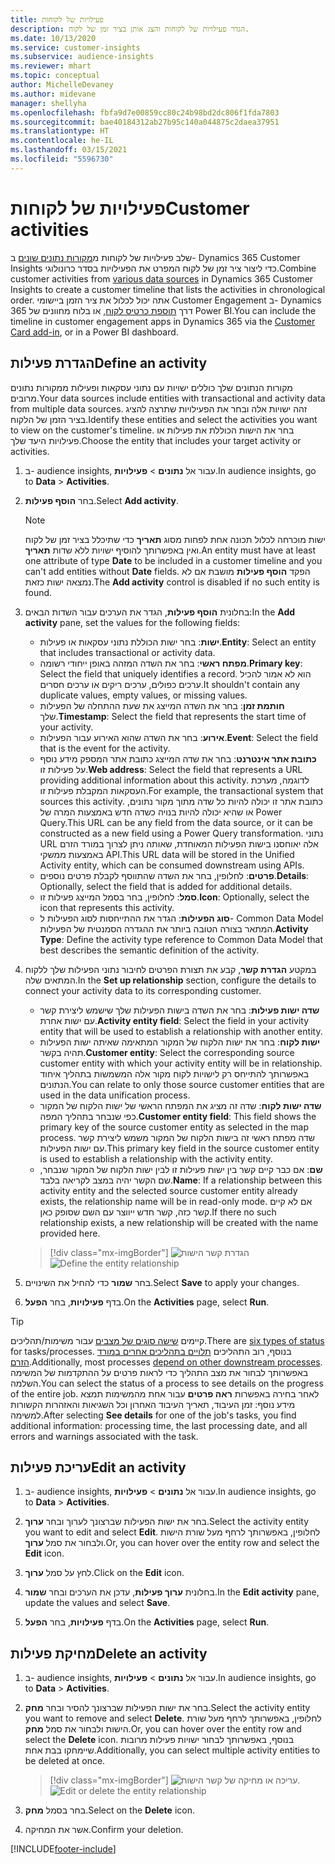 ```yaml
---
title: פעילויות של לקוחות
description: הגדר פעילויות של לקוחות והצג אותן בציר זמן של לקוח.
ms.date: 10/13/2020
ms.service: customer-insights
ms.subservice: audience-insights
ms.reviewer: mhart
ms.topic: conceptual
author: MichelleDevaney
ms.author: midevane
manager: shellyha
ms.openlocfilehash: fbfa9d7e00859cc80c24b98bd2dc806f1fda7803
ms.sourcegitcommit: bae40184312ab27b95c140a044875c2daea37951
ms.translationtype: HT
ms.contentlocale: he-IL
ms.lasthandoff: 03/15/2021
ms.locfileid: "5596730"
---
```

# <a name="customer-activities"></a><span data-ttu-id="a6938-103">פעילויות של לקוחות</span><span class="sxs-lookup"><span data-stu-id="a6938-103">Customer activities</span></span>

<span data-ttu-id="a6938-104">שלב פעילויות של לקוחות מ[מקורות נתונים שונים](data-sources.md) ב- Dynamics 365 Customer Insights כדי ליצור ציר זמן של לקוח המפרט את הפעילויות בסדר כרונולוגי.</span><span class="sxs-lookup"><span data-stu-id="a6938-104">Combine customer activities from [various data sources](data-sources.md) in Dynamics 365 Customer Insights to create a customer timeline that lists the activities in chronological order.</span></span> <span data-ttu-id="a6938-105">אתה יכול לכלול את ציר הזמן ביישומי Customer Engagement ב- Dynamics 365 דרך [תוספת כרטיס לקוח](customer-card-add-in.md), או בלוח מחוונים של Power BI.</span><span class="sxs-lookup"><span data-stu-id="a6938-105">You can include the timeline in customer engagement apps in Dynamics 365 via the [Customer Card add-in](customer-card-add-in.md), or in a Power BI dashboard.</span></span>

## <a name="define-an-activity"></a><span data-ttu-id="a6938-106">הגדרת פעילות</span><span class="sxs-lookup"><span data-stu-id="a6938-106">Define an activity</span></span>

<span data-ttu-id="a6938-107">מקורות הנתונים שלך כוללים ישויות עם נתוני עסקאות ופעילות ממקורות נתונים מרובים.</span><span class="sxs-lookup"><span data-stu-id="a6938-107">Your data sources include entities with transactional and activity data from multiple data sources.</span></span> <span data-ttu-id="a6938-108">זהה ישויות אלה ובחר את הפעילויות שתרצה להציג בציר הזמן של הלקוח.</span><span class="sxs-lookup"><span data-stu-id="a6938-108">Identify these entities and select the activities you want to view on the customer's timeline.</span></span> <span data-ttu-id="a6938-109">בחר את הישות הכוללת את פעילות או פעילויות היעד שלך.</span><span class="sxs-lookup"><span data-stu-id="a6938-109">Choose the entity that includes your target activity or activities.</span></span>

1. <span data-ttu-id="a6938-110">ב- audience insights, עבור אל **נתונים** > **פעילויות**.</span><span class="sxs-lookup"><span data-stu-id="a6938-110">In audience insights, go to **Data** > **Activities**.</span></span>

1. <span data-ttu-id="a6938-111">בחר **הוסף פעילות**.</span><span class="sxs-lookup"><span data-stu-id="a6938-111">Select **Add activity**.</span></span>

   > [!NOTE]
   > <span data-ttu-id="a6938-112">ישות מוכרחה לכלול תכונה אחת לפחות מסוג **תאריך** כדי שתיכלל בציר זמן של לקוח ואין באפשרותך להוסיף ישויות ללא שדות **תאריך**.</span><span class="sxs-lookup"><span data-stu-id="a6938-112">An entity must have at least one attribute of type **Date** to be included in a customer timeline and you can't add entities without **Date** fields.</span></span> <span data-ttu-id="a6938-113">הפקד **הוסף פעילות** מושבת אם לא נמצאה ישות כזאת.</span><span class="sxs-lookup"><span data-stu-id="a6938-113">The **Add activity** control is disabled if no such entity is found.</span></span>

1. <span data-ttu-id="a6938-114">בחלונית **הוסף פעילות**, הגדר את הערכים עבור השדות הבאים:</span><span class="sxs-lookup"><span data-stu-id="a6938-114">In the **Add activity** pane, set the values for the following fields:</span></span>

   - <span data-ttu-id="a6938-115">**ישות**: בחר ישות הכוללת נתוני עסקאות או פעילות.</span><span class="sxs-lookup"><span data-stu-id="a6938-115">**Entity**: Select an entity that includes transactional or activity data.</span></span>
   - <span data-ttu-id="a6938-116">**מפתח ראשי**: בחר את השדה המזהה באופן ייחודי רשומה.</span><span class="sxs-lookup"><span data-stu-id="a6938-116">**Primary key**: Select the field that uniquely identifies a record.</span></span> <span data-ttu-id="a6938-117">הוא לא אמור להכיל ערכים כפולים, ערכים ריקים או ערכים חסרים.</span><span class="sxs-lookup"><span data-stu-id="a6938-117">It shouldn't contain any duplicate values, empty values, or missing values.</span></span>
   - <span data-ttu-id="a6938-118">**חותמת זמן**: בחר את השדה המייצג את שעת ההתחלה של הפעילות שלך.</span><span class="sxs-lookup"><span data-stu-id="a6938-118">**Timestamp**: Select the field that represents the start time of your activity.</span></span>
   - <span data-ttu-id="a6938-119">**אירוע**: בחר את השדה שהוא האירוע עבור הפעילות.</span><span class="sxs-lookup"><span data-stu-id="a6938-119">**Event**: Select the field that is the event for the activity.</span></span>
   - <span data-ttu-id="a6938-120">**כתובת אתר אינטרנט**: בחר את שדה המייצג כתובת אתר המספק מידע נוסף על פעילות זו.</span><span class="sxs-lookup"><span data-stu-id="a6938-120">**Web address**: Select the field that represents a URL providing additional information about this activity.</span></span> <span data-ttu-id="a6938-121">לדוגמה, מערכת העסקאות המקבלת פעילות זו.</span><span class="sxs-lookup"><span data-stu-id="a6938-121">For example, the transactional system that sources this activity.</span></span> <span data-ttu-id="a6938-122">כתובת אתר זו יכולה להיות כל שדה מתוך מקור נתונים, או שהיא יכולה להיות בנויה כשדה חדש באמצעות המרה‬ של Power Query.</span><span class="sxs-lookup"><span data-stu-id="a6938-122">This URL can be any field from the data source, or it can be constructed as a new field using a Power Query transformation.</span></span> <span data-ttu-id="a6938-123">נתוני URL אלה יאוחסנו בישות הפעילות המאוחדת, שאותה ניתן לצרוך במורד הזרם באמצעות ממשקי API.</span><span class="sxs-lookup"><span data-stu-id="a6938-123">This URL data will be stored in the Unified Activity entity, which can be consumed downstream using APIs.</span></span>
   - <span data-ttu-id="a6938-124">**פרטים**: לחלופין, בחר את השדה שהתווסף לקבלת פרטים נוספים.</span><span class="sxs-lookup"><span data-stu-id="a6938-124">**Details**: Optionally, select the field that is added for additional details.</span></span>
   - <span data-ttu-id="a6938-125">**סמל**: לחלופין, בחר בסמל המייצג פעילות זו.</span><span class="sxs-lookup"><span data-stu-id="a6938-125">**Icon**: Optionally, select the icon that represents this activity.</span></span>
   - <span data-ttu-id="a6938-126">**סוג הפעילות**: הגדר את ההתייחסות לסוג הפעילות ל- Common Data Model המתאר בצורה הטובה ביותר את ההגדרה הסמנטית של הפעילות.</span><span class="sxs-lookup"><span data-stu-id="a6938-126">**Activity Type**: Define the activity type reference to Common Data Model that best describes the semantic definition of the activity.</span></span>

1. <span data-ttu-id="a6938-127">במקטע **הגדרת קשר**, קבע את תצורת הפרטים לחיבור נתוני הפעילות שלך ללקוח המתאים שלה.</span><span class="sxs-lookup"><span data-stu-id="a6938-127">In the **Set up relationship** section, configure the details to connect your activity data to its corresponding customer.</span></span>

    - <span data-ttu-id="a6938-128">**שדה ישות פעילות**: בחר את השדה בישות הפעילות שלך שישמש ליצירת קשר עם ישות אחרת.</span><span class="sxs-lookup"><span data-stu-id="a6938-128">**Activity entity field**: Select the field in your activity entity that will be used to establish a relationship with another entity.</span></span>
    - <span data-ttu-id="a6938-129">**ישות לקוח**: בחר את ישות הלקוח של המקור המתאימה שאיתה ישות הפעילות תהיה בקשר.</span><span class="sxs-lookup"><span data-stu-id="a6938-129">**Customer entity**: Select the corresponding source customer entity with which your activity entity will be in relationship.</span></span> <span data-ttu-id="a6938-130">באפשרותך להתייחס רק לישויות לקוח מקור אלה המשמשות בתהליך איחוד הנתונים.</span><span class="sxs-lookup"><span data-stu-id="a6938-130">You can relate to only those source customer entities that are used in the data unification process.</span></span>
    - <span data-ttu-id="a6938-131">**שדה ישות לקוח**: שדה זה מציג את המפתח הראשי של ישות הלקוח של המקור כפי שנבחר בתהליך המפה.</span><span class="sxs-lookup"><span data-stu-id="a6938-131">**Customer entity field**: This field shows the primary key of the source customer entity as selected in the map process.</span></span> <span data-ttu-id="a6938-132">שדה מפתח ראשי זה בישות הלקוח של המקור משמש ליצירת קשר עם ישות הפעילות.</span><span class="sxs-lookup"><span data-stu-id="a6938-132">This primary key field in the source customer entity is used to establish a relationship with the activity entity.</span></span>
    - <span data-ttu-id="a6938-133">**שם**: אם כבר קיים קשר בין ישות פעילות זו לבין ישות הלקוח של המקור שנבחר, שם הקשר יהיה במצב לקריאה בלבד.</span><span class="sxs-lookup"><span data-stu-id="a6938-133">**Name**: If a relationship between this activity entity and the selected source customer entity already exists, the relationship name will be in read-only mode.</span></span> <span data-ttu-id="a6938-134">אם לא קיים קשר כזה, קשר חדש ייווצר עם השם שסופק כאן.</span><span class="sxs-lookup"><span data-stu-id="a6938-134">If there no such relationship exists, a new relationship will be created with the name provided here.</span></span>
   
   > [!div class="mx-imgBorder"]
   > <span data-ttu-id="a6938-135">![הגדרת קשר הישות](media/activities-entities-define.png "הגדרת קשר הישות")</span><span class="sxs-lookup"><span data-stu-id="a6938-135">![Define the entity relationship](media/activities-entities-define.png "Define the entity relationship")</span></span>

1. <span data-ttu-id="a6938-136">בחר **שמור** כדי להחיל את השינויים.</span><span class="sxs-lookup"><span data-stu-id="a6938-136">Select **Save** to apply your changes.</span></span>

1. <span data-ttu-id="a6938-137">בדף **פעילויות**, בחר **הפעל**.</span><span class="sxs-lookup"><span data-stu-id="a6938-137">On the **Activities** page, select **Run**.</span></span>

> [!TIP]
> <span data-ttu-id="a6938-138">קיימים [שישה סוגים של מצבים](system.md#status-types) עבור משימות/תהליכים.</span><span class="sxs-lookup"><span data-stu-id="a6938-138">There are [six types of status](system.md#status-types) for tasks/processes.</span></span> <span data-ttu-id="a6938-139">בנוסף, רוב התהליכים [תלויים בתהליכים אחרים במורד הזרם](system.md#refresh-policies).</span><span class="sxs-lookup"><span data-stu-id="a6938-139">Additionally, most processes [depend on other downstream processes](system.md#refresh-policies).</span></span> <span data-ttu-id="a6938-140">באפשרותך לבחור את מצב התהליך כדי לראות פרטים על ההתקדמות של המשימה השלמה.</span><span class="sxs-lookup"><span data-stu-id="a6938-140">You can select the status of a process to see details on the progress of the entire job.</span></span> <span data-ttu-id="a6938-141">לאחר בחירה באפשרות **ראה פרטים** עבור אחת מהמשימות תמצא מידע נוסף: זמן העיבוד, תאריך העיבוד האחרון וכל השגיאות והאזהרות הקשורות למשימה.</span><span class="sxs-lookup"><span data-stu-id="a6938-141">After selecting **See details** for one of the job's tasks, you find additional information: processing time, the last processing date, and all errors and warnings associated with the task.</span></span>

## <a name="edit-an-activity"></a><span data-ttu-id="a6938-142">עריכת פעילות</span><span class="sxs-lookup"><span data-stu-id="a6938-142">Edit an activity</span></span>

1. <span data-ttu-id="a6938-143">ב- audience insights, עבור אל **נתונים** > **פעילויות**.</span><span class="sxs-lookup"><span data-stu-id="a6938-143">In audience insights, go to **Data** > **Activities**.</span></span>

2. <span data-ttu-id="a6938-144">בחר את ישות הפעילות שברצונך לערוך ובחר **ערוך**.</span><span class="sxs-lookup"><span data-stu-id="a6938-144">Select the activity entity you want to edit and select **Edit**.</span></span> <span data-ttu-id="a6938-145">לחלופין, באפשרותך לרחף מעל שורת הישות ולבחור את סמל **ערוך**.</span><span class="sxs-lookup"><span data-stu-id="a6938-145">Or, you can hover over the entity row and select the **Edit** icon.</span></span>

3. <span data-ttu-id="a6938-146">לחץ על סמל **ערוך**.</span><span class="sxs-lookup"><span data-stu-id="a6938-146">Click on the **Edit** icon.</span></span>

4. <span data-ttu-id="a6938-147">בחלונית **ערוך פעילות**, עדכן את הערכים ובחר **שמור**.</span><span class="sxs-lookup"><span data-stu-id="a6938-147">In the **Edit activity** pane, update the values and select **Save**.</span></span>

5. <span data-ttu-id="a6938-148">בדף **פעילויות**, בחר **הפעל**.</span><span class="sxs-lookup"><span data-stu-id="a6938-148">On the **Activities** page, select **Run**.</span></span>

## <a name="delete-an-activity"></a><span data-ttu-id="a6938-149">מחיקת פעילות</span><span class="sxs-lookup"><span data-stu-id="a6938-149">Delete an activity</span></span>

1. <span data-ttu-id="a6938-150">ב- audience insights, עבור אל **נתונים** > **פעילויות**.</span><span class="sxs-lookup"><span data-stu-id="a6938-150">In audience insights, go to **Data** > **Activities**.</span></span>

2. <span data-ttu-id="a6938-151">בחר את ישות הפעילות שברצונך להסיר ובחר **מחק**.</span><span class="sxs-lookup"><span data-stu-id="a6938-151">Select the activity entity you want to remove and select **Delete**.</span></span> <span data-ttu-id="a6938-152">לחלופין, באפשרותך לרחף מעל שורת הישות ולבחור את סמל **מחק**.</span><span class="sxs-lookup"><span data-stu-id="a6938-152">Or, you can hover over the entity row and select the **Delete** icon.</span></span> <span data-ttu-id="a6938-153">בנוסף, באפשרותך לבחור ישויות פעילות מרובות שיימחקו בבת אחת.</span><span class="sxs-lookup"><span data-stu-id="a6938-153">Additionally, you can select multiple activity entities to be deleted at once.</span></span>
   > [!div class="mx-imgBorder"]
   > <span data-ttu-id="a6938-154">![עריכה או מחיקה של קשר הישות](media/activities-entities-edit-delete.png "עריכה או מחיקה של קשר הישות.").</span><span class="sxs-lookup"><span data-stu-id="a6938-154">![Edit or delete the entity relationship](media/activities-entities-edit-delete.png "Edit or delete the entity relationship")</span></span>

3. <span data-ttu-id="a6938-155">בחר בסמל **מחק**.</span><span class="sxs-lookup"><span data-stu-id="a6938-155">Select on the **Delete** icon.</span></span>

4. <span data-ttu-id="a6938-156">אשר את המחיקה.</span><span class="sxs-lookup"><span data-stu-id="a6938-156">Confirm your deletion.</span></span>


[!INCLUDE[footer-include](../includes/footer-banner.md)]